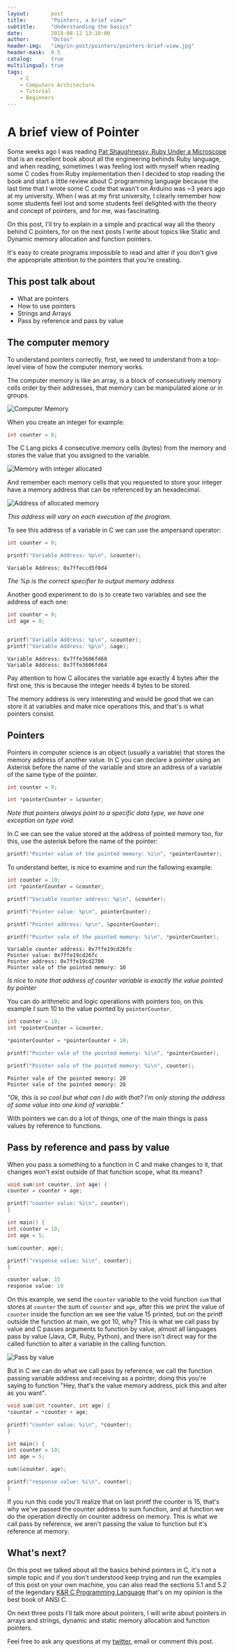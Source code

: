 ```yaml
---
layout:       post
title:        "Pointers, a brief view"
subtitle:     "Understanding the basics"
date:         2018-08-12 13:10:00
author:       "Octos"
header-img:   "img/in-post/pointers/pointers-brief-view.jpg"
header-mask:  0.5
catalog:      true
multilingual: true
tags:
    - C
    - Computers Architecture
    - Tutorial
    - Beginners
---
```


# A brief view of Pointer

Some weeks ago I was reading [Pat Shaughnessy, Ruby Under a Microscope](https://www.amazon.com/Ruby-Under-Microscope-Illustrated-Internals/dp/1593275277/ref=sr_1_1?s=books&ie=UTF8&qid=1534089218&sr=1-1&keywords=Pat+Shaughnessy) that is an excellent book about all the engineering behinds Ruby language, and when reading, sometimes I was feeling lost with myself when reading some C codes from Ruby implementation then I decided to stop reading the book and start a little review about C programming language because the last time that I wrote some C code that wasn't on Arduino was ~3 years ago at my university.
When I was at my first university, I clearly remember how some students feel lost and some students feel delighted with the theory and concept of pointers, and for me, was fascinating.

On this post, I'll try to explain in a simple and practical way all the theory behind C pointers, for on the next posts I write about topics like Static and Dynamic memory allocation and function pointers.

It's easy to create programs impossible to read and alter if you don't give the appropriate attention to the pointers that you're creating.

## This post talk about

- What are pointers
- How to use pointers
- Strings and Arrays
- Pass by reference and pass by value

## The computer memory

To understand pointers correctly, first, we need to understand from a top-level view of how the computer memory works.

The computer memory is like an array, is a block of consecutively memory cells order by their addresses, that memory can be manipulated alone or in groups.

![Computer Memory](https://s3.amazonaws.com/garagelabio/pointers/memory.png)

When you create an integer for example:

```c
int counter = 0;
```

The C Lang picks 4 consecutive memory cells (bytes) from the memory and stores the value that you assigned to the variable.

![Memory with integer allocated](https://s3.amazonaws.com/garagelabio/pointers/memory_allocated+(1).png)

And remember each memory cells that you requested to store your integer have a memory address that can be referenced by an hexadecimal.

![Address of allocated memory](https://s3.amazonaws.com/garagelabio/pointers/memory_allocated_address+(1).png)

*This address will vary on each execution of the program.*

To see this address of a variable in C we can use the ampersand operator:

```c
int counter = 0;

printf("Variable Address: %p\n", &counter);
```
```
Variable Address: 0x7ffeccd5f0d4
```

*The %p is the correct specifier to output memory address*

Another good experiment to do is to create two variables and see the address of each one:

```c
int counter = 0;
int age = 0;


printf("Variable Address: %p\n", &counter);
printf("Variable Address: %p\n", &age);
```
```
Variable Address: 0x7ffe3606fd60
Variable Address: 0x7ffe3606fd64
```

Pay attention to how C allocates the variable age exactly 4 bytes after the first one, this is because the integer needs 4 bytes to be stored.

The memory address is very interesting and would be good that we can store it at variables and make nice operations this, and that's is what pointers consist.

## Pointers

Pointers in computer science is an object (usually a variable) that stores the memory address of another value. In C you can declare a pointer using an Asterisk before the name of the variable and store an address of a variable of the same type of the pointer.

```c
int counter = 0;

int *pointerCounter = &counter;
```

*Note that pointers always point to a specific data type, we have one exception on type void.*

In C we can see the value stored at the address of pointed memory too, for this, use the asterisk before the name of the pointer:

```c
printf("Pointer value of the pointed memory: %i\n", *pointerCounter);
```

To understand better, is nice to examine and run the fallowing example:

```c
int counter = 10;
int *pointerCounter = &counter;

printf("Variable counter address: %p\n", &counter);

printf("Pointer value: %p\n", pointerCounter);

printf("Pointer address: %p\n", &pointerCounter);

printf("Pointer vale of the pointed memory: %i\n", *pointerCounter);
```

```
Variable counter address: 0x7ffe19cd26fc
Pointer value: 0x7ffe19cd26fc
Pointer address: 0x7ffe19cd2700
Pointer vale of the pointed memory: 10
```

*Is nice to note that address of counter variable is exactly the value pointed by pointer*

You can do arithmetic and logic operations with pointers too, on this example I sum 10 to the value pointed by `pointerCounter`.

```c
int counter = 10;
int *pointerCounter = &counter;

*pointerCounter = *pointerCounter + 10;

printf("Pointer vale of the pointed memory: %i\n", *pointerCounter);

printf("Pointer vale of the pointed memory: %i\n", counter);
```

```
Pointer vale of the pointed memory: 20
Pointer vale of the pointed memory: 20
```

*"Ok, this is so cool but what can I do with that? I'm only storing the address of some value into one kind of variable."*

With pointers we can do a lot of things, one of the main things is pass values by reference to functions.

## Pass by reference and pass by value

When you pass a something to a function in C and make changes to it, that changes won't exist outside of that function scope, what its means?

```c
void sum(int counter, int age) {
counter = counter + age;

printf("counter value: %i\n", counter);
}

int main() {
int counter = 10;
int age = 5;

sum(counter, age);

printf("response value: %i\n", counter);
}
```

```c
counter value: 15
response value: 10
```

On this example, we send the `counter` variable to the void function `sum` that stores at `counter` the sum of `counter` and `age`, after this we print the value of `counter` inside the function an we see the value 15 printed, but on the printf outside the function at main, we got 10, why? This is what we call pass by value and C passes arguments to function by value, almost all languages pass by value (Java, C#, Ruby, Python), and there isn't direct way for the called function to alter a variable in the calling function.

![Pass by value](https://s3.amazonaws.com/garagelabio/pointers/pass_by_value.png)

But in C we can do what we call pass by reference, we call the function passing variable address and receiving as a pointer, doing this you're saying to function "Hey, that's the value memory address, pick this and alter as you want".

```c
void sum(int *counter, int age) {
*counter = *counter + age;

printf("counter value: %i\n", *counter);
}

int main() {
int counter = 10;
int age = 5;

sum(&counter, age);

printf("response value: %i\n", counter);
}
```

If you run this code you'll realize that on last printf the counter is 15, that's why we've passed the counter address to sum function, and at function we do the operation directly on counter address on memory. This is what we call pass by reference, we aren't passing the value to function but it's reference at memory.

## What's next?

On this post we talked about all the basics behind pointers in C, it's not a simple topic and if you don't understood keep trying and run the examples of this post on your own machine, you can also read the sections 5.1 and 5.2 of the legendary [K&R C Programming Language](https://www.amazon.com/Programming-Language-2nd-Brian-Kernighan/dp/0131103628) that's on my opinion is the best book of ANSI C.

On next three posts I'll talk more about pointers, I will write about pointers in arrays and strings, dynamic and static memory allocation and function pointers.

Feel free to ask any questions at my [twitter](https://twitter.com/ValadaresOtavio), email or comment this post.
